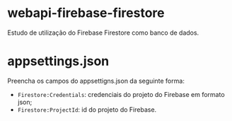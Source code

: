 # webapi-firebase-firestore

Estudo de utilização do Firebase Firestore como banco de dados.

# appsettings.json

Preencha os campos do appsettigns.json da seguinte forma:
* `Firestore:Credentials`: credenciais do projeto do Firebase em formato json;
* `Firestore:ProjectId`: id do projeto do Firebase.